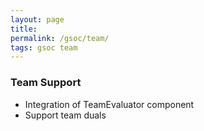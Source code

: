 ```yaml
---
layout: page
title:
permalink: /gsoc/team/
tags: gsoc team
---
```


### Team Support

* Integration of TeamEvaluator component
* Support team duals
